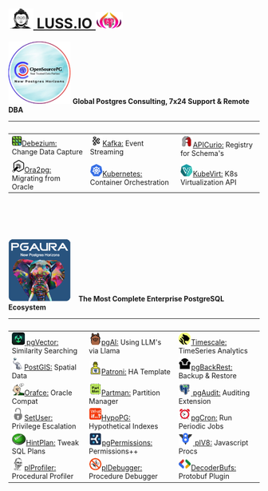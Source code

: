  

# [<img height=40 width=50 src=img/budha.png> LUSS.IO <img height=33 width=55 src=img/purple-pg-aura.png>](https://pgora.com)

<img height=125 width=125 src=img/opensourcepg.png>  **Global Postgres Consulting, 7x24 Support & Remote DBA**

| &nbsp; | &nbsp; | &nbsp; |
| :----- | :----- | :----- | 
| [<img height=20 width=20 src=img/debezium.jpg>Debezium:](https://debezium.io) Change Data Capture | [<img height=20 width=25 src=img/kafka.jpg>Kafka:](https://kafka.apache.org) Event Streaming | [<img height=25 width=25 src=img/apicurio.png>APICurio:](https://www.apicur.io/registry/) Registry for Schema's  
| [<img height=25 width=25 src=img/ora2pg.png>Ora2pg: ](https://ora2pg.darold.net) Migrating from Oracle | [<img height=25 width=25 src=img/k8s.svg>Kubernetes:](https://kubernetes.io) Container Orchestration | [<img height=25 width=25 src=img/kubevirt.png>KubeVirt:](https://kubevirt.io) K8s Virtualization API

# &nbsp;

<img height=125 width=125 src=img/pgaura.png> &nbsp;&nbsp; **The Most Complete Enterprise PostgreSQL Ecosystem**

| &nbsp; | &nbsp; | &nbsp; |
| :----- | :----- | :----- | 
| [<img height=25 width25 src=img/vector.png> pgVector:](https://github.com/pg_vector) Similarity Searching | [<img height=25 width25 src=img/pgai.jpg>pgAI:](https://github.com/timescale/pgai?tab=readme-ov-file#power-your-ai-applications-with-postgresql) Using LLM's via Llama | [<img height=25 width25 src=img/timescale.png>Timescale:](https://github.com/timescale/timescaledb?tab=readme-ov-file#create-a-hypertable) TimeSeries Analytics
| [<img height=25 width25 src=img/postgis.jpg>PostGIS:](https://postgis.net) Spatial Data | [<img height=25 width25 src=img/patroni.png>Patroni:](https://github.com/patroni/patroni]) HA Template | [<img height=25 width25 src=img/backrest.png>pgBackRest:](https://pgbackrest.org) Backup & Restore
| [<img height=25 width25 src=img/orafce.png>Orafce:](https://github.com/orafce/orafce/) Oracle Compat | [<img height=25 width25 src=img/partman.png>Partman:](https://github.com/pgpartman/pg_partman) Partition Manager| [<img height=25 width25 src=img/pgaudit.png> pgAudit:](https://pgaudit.org/) Auditing Extension 
| [<img height=25 width25 src=img/setuser.png>SetUser:](https://github.com/pgaudit/set_user?tab=readme-ov-file#postgresql-set_user-extension-module) Privilege Escalation| [<img height=25 width25 src=img/whatif.png>HypoPG:](https://github.com/) Hypothetical Indexes | [<img height=25 width25 src=img/cron.png>pgCron:](https://github.com/citusdata/pg_cron?tab=readme-ov-file#what-is-pg_cron) Run Periodic Jobs
| [<img height=25 width25 src=img/hintplan.png>HintPlan:](https://github.com/ossc-db/pg_hint_plan) Tweak SQL Plans | [<img height=25 width25 src=img/cybertec.png>pgPermissions:](https://github.com/cybertec-postgresql/pg_permissions?tab=readme-ov-file#postgresql-permission-reports-and-checks) Permissions++ | [<img height=25 width25 src=img/v8.png> plV8:](https://plv8.github.io/) Javascript Procs 
| [<img height=25 width25 src=img/jan.png>plProfiler:](https://github.com) Procedural Profiler | [<img height=25 width25 src=img/debugger.png>plDebugger:](https://github.com/EnterpriseDB/pldebugger) Procedure Debugger | [<img height=25 width25 src=img/protobufs.jpg>DecoderBufs:](https://github.com/debezium/postgres-decoderbufs) Protobuf Plugin


